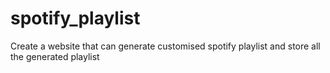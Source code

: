 # spotify_playlist
Create a website that can generate customised spotify playlist and store all the generated playlist
